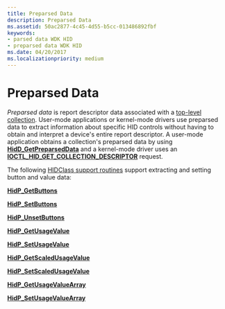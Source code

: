 ```yaml
---
title: Preparsed Data
description: Preparsed Data
ms.assetid: 50ac2877-4c45-4d55-b5cc-013486892fbf
keywords:
- parsed data WDK HID
- preparsed data WDK HID
ms.date: 04/20/2017
ms.localizationpriority: medium
---
```


# Preparsed Data





*Preparsed data* is report descriptor data associated with a [top-level collection](top-level-collections.md). User-mode applications or kernel-mode drivers use preparsed data to extract information about specific HID controls without having to obtain and interpret a device's entire report descriptor. A user-mode application obtains a collection's preparsed data by using [**HidD\_GetPreparsedData**](https://docs.microsoft.com/windows-hardware/drivers/ddi/hidsdi/nf-hidsdi-hidd_getpreparseddata) and a kernel-mode driver uses an [**IOCTL\_HID\_GET\_COLLECTION\_DESCRIPTOR**](https://docs.microsoft.com/windows-hardware/drivers/ddi/hidclass/ni-hidclass-ioctl_hid_get_collection_descriptor) request.

The following [HIDClass support routines](https://docs.microsoft.com/windows-hardware/drivers/ddi/index) support extracting and setting button and value data:

[**HidP\_GetButtons**](https://docs.microsoft.com/windows-hardware/drivers/hid/hdpi-h-macros)

[**HidP\_SetButtons**](https://docs.microsoft.com/windows-hardware/drivers/hid/hdpi-h-macros)

[**HidP\_UnsetButtons**](https://docs.microsoft.com/windows-hardware/drivers/hid/hdpi-h-macros)

[**HidP\_GetUsageValue**](https://docs.microsoft.com/windows-hardware/drivers/ddi/hidpi/nf-hidpi-hidp_getusagevalue)

[**HidP\_SetUsageValue**](https://docs.microsoft.com/windows-hardware/drivers/ddi/hidpi/nf-hidpi-hidp_setusagevalue)

[**HidP\_GetScaledUsageValue**](https://docs.microsoft.com/windows-hardware/drivers/ddi/hidpi/nf-hidpi-hidp_getscaledusagevalue)

[**HidP\_SetScaledUsageValue**](https://docs.microsoft.com/windows-hardware/drivers/ddi/hidpi/nf-hidpi-hidp_setscaledusagevalue)

[**HidP\_GetUsageValueArray**](https://docs.microsoft.com/windows-hardware/drivers/ddi/hidpi/nf-hidpi-hidp_getusagevaluearray)

[**HidP\_SetUsageValueArray**](https://docs.microsoft.com/windows-hardware/drivers/ddi/hidpi/nf-hidpi-hidp_setusagevaluearray)

 

 




